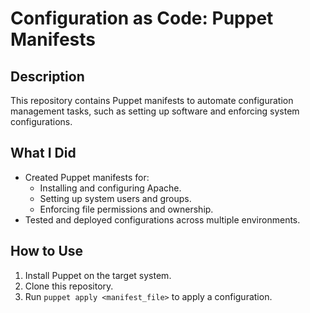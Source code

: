 # Configuration as Code: Puppet Manifests

## Description
This repository contains Puppet manifests to automate configuration management tasks, such as setting up software and enforcing system configurations.

## What I Did
- Created Puppet manifests for:
  - Installing and configuring Apache.
  - Setting up system users and groups.
  - Enforcing file permissions and ownership.
- Tested and deployed configurations across multiple environments.

## How to Use
1. Install Puppet on the target system.
2. Clone this repository.
3. Run `puppet apply <manifest_file>` to apply a configuration.
